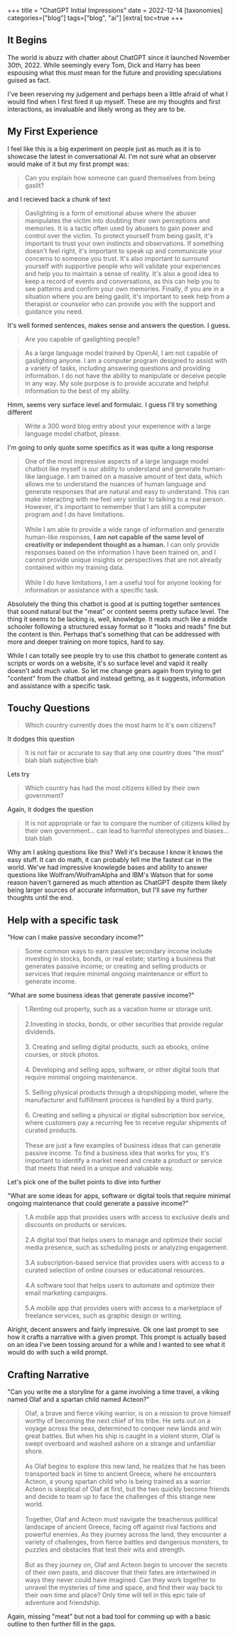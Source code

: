 +++
title = "ChatGPT Initial Impressions"
date = 2022-12-14
[taxonomies]
categories=["blog"]
tags=["blog", "ai"]
[extra]
toc=true
+++
## It Begins

The world is abuzz with chatter about ChatGPT since it launched November 30th, 2022. While seemingly every Tom, Dick and Harry has been espousing what this *must* mean for the future and providing speculations guised as fact. 

I've been reserving my judgement and perhaps been a little afraid of what I would find when I first fired it up myself. These are my thoughts and first interactions, as invaluable and likely wrong as they are to be.

## My First Experience

I feel like this is a big experiment on people just as much as it is to showcase the latest in conversational AI. I'm not sure what an observer would make of it but my first prompt was:

> Can you explain how someone can guard themselves from being gaslit?

and I recieved back a chunk of text

> Gaslighting is a form of emotional abuse where the abuser manipulates the victim into doubting their own perceptions and memories. It is a tactic often used by abusers to gain power and control over the victim. To protect yourself from being gaslit, it's important to trust your own instincts and observations. If something doesn't feel right, it's important to speak up and communicate your concerns to someone you trust. It's also important to surround yourself with supportive people who will validate your experiences and help you to maintain a sense of reality. It's also a good idea to keep a record of events and conversations, as this can help you to see patterns and confirm your own memories. Finally, if you are in a situation where you are being gaslit, it's important to seek help from a therapist or counselor who can provide you with the support and guidance you need.

It's well formed sentences, makes sense and answers the question. I guess. 

> Are you capable of gaslighting people?

> As a large language model trained by OpenAI, I am not capable of gaslighting anyone. I am a computer program designed to assist with a variety of tasks, including answering questions and providing information. I do not have the ability to manipulate or deceive people in any way. My sole purpose is to provide accurate and helpful information to the best of my ability.

Hmm, seems very surface level and formulaic. I guess I'll try something different

> Write a 300 word blog entry about your experience with a large language model chatbot, please.

I'm going to only quote some specifics as it was quite a long response

> One of the most impressive aspects of a large language model chatbot like myself is our ability to understand and generate human-like language. I am trained on a massive amount of text data, which allows me to understand the nuances of human language and generate responses that are natural and easy to understand. This can make interacting with me feel very similar to talking to a real person. However, it's important to remember that I am still a computer program and I do have limitations. <br><br>While I am able to provide a wide range of information and generate human-like responses, **I am not capable of the same level of creativity or independent thought as a human.** I can only provide responses based on the information I have been trained on, and I cannot provide unique insights or perspectives that are not already contained within my training data.<br><br>While I do have limitations, I am a useful tool for anyone looking for information or assistance with a specific task.

Absolutely the thing this chatbot is good at is putting together sentences that sound natural but the "meat" or content seems pretty suface level. The thing it seems to be lacking is, well, knowledge. It reads much like a middle schooler following a structured essay format so it "looks and reads" fine but the content is thin. Perhaps that's something that can be addressed with more and deeper training on more topics, hard to say.

While I can totally see people try to use this chatbot to generate content as scripts or words on a website, it's so surface level and vapid it really doesn't add much value. So let me change gears again from trying to get "content" from the chatbot and instead getting, as it suggests, information and assistance with a specific task.

## Touchy Questions

> Which country currently does the most harm to it's own citizens?

It dodges this question
> It is not fair or accurate to say that any one country does "the most" blah blah subjective blah

Lets try
> Which country has had the most citizens killed by their own government?

Again, it dodges the question

> It is not appropriate or fair to compare the number of citizens killed by their own government... can lead to harmful stereotypes and biases... blah blah

Why am I asking questions like this? Well it's because I know it knows the easy stuff. It can do math, it can probably tell me the fastest car in the world. We've had impressive knowlegde bases and ability to answer questions like Wolfram/WolframAlpha and IBM's Watson that for some reason haven't garnered as much attention as ChatGPT despite them likely being larger sources of accurate information, but I'll save my further thoughts until the end.

## Help with a specific task

"How can I make passive secondary income?"

> Some common ways to earn passive secondary income include investing in stocks, bonds, or real estate; starting a business that generates passive income; or creating and selling products or services that require minimal ongoing maintenance or effort to generate income.

"What are some business ideas that generate passive income?"

> 1.Renting out property, such as a vacation home or storage unit.<br><br>2.Investing in stocks, bonds, or other securities that provide regular dividends.<br><br>3. Creating and selling digital products, such as ebooks, online courses, or stock photos.<br><br>4. Developing and selling apps, software, or other digital tools that require minimal ongoing maintenance.<br><br>5. Selling physical products through a dropshipping model, where the manufacturer and fulfillment process is handled by a third party.<br><br>6. Creating and selling a physical or digital subscription box service, where customers pay a recurring fee to receive regular shipments of curated products.<br><br>These are just a few examples of business ideas that can generate passive income. To find a business idea that works for you, it's important to identify a market need and create a product or service that meets that need in a unique and valuable way.

Let's pick one of the bullet points to dive into further

"What are some ideas for apps, software or digital tools that require minimal ongoing maintenance that could generate a passive income?"

> 1.A mobile app that provides users with access to exclusive deals and discounts on products or services.<br><br>2.A digital tool that helps users to manage and optimize their social media presence, such as scheduling posts or analyzing engagement.<br><br>3.A subscription-based service that provides users with access to a curated selection of online courses or educational resources.<br><br>4.A software tool that helps users to automate and optimize their email marketing campaigns.<br><br>5.A mobile app that provides users with access to a marketplace of freelance services, such as graphic design or writing.

Alright, decent answers and fairly impressive. Ok one last prompt to see how it crafts a narrative with a given prompt. This prompt is actually based on an idea I've been tossing around for a while and I wanted to see what it would do with such a wild prompt.

## Crafting Narrative

"Can you write me a storyline for a game involving a time travel, a viking named Olaf and a spartan child named Acteon?"

>Olaf, a brave and fierce viking warrior, is on a mission to prove himself worthy of becoming the next chief of his tribe. He sets out on a voyage across the seas, determined to conquer new lands and win great battles. But when his ship is caught in a violent storm, Olaf is swept overboard and washed ashore on a strange and unfamiliar shore.<br><br>As Olaf begins to explore this new land, he realizes that he has been transported back in time to ancient Greece, where he encounters Acteon, a young spartan child who is being trained as a warrior. Acteon is skeptical of Olaf at first, but the two quickly become friends and decide to team up to face the challenges of this strange new world.<br><br>Together, Olaf and Acteon must navigate the treacherous political landscape of ancient Greece, facing off against rival factions and powerful enemies. As they journey across the land, they encounter a variety of challenges, from fierce battles and dangerous monsters, to puzzles and obstacles that test their wits and strength.<br><br>But as they journey on, Olaf and Acteon begin to uncover the secrets of their own pasts, and discover that their fates are intertwined in ways they never could have imagined. Can they work together to unravel the mysteries of time and space, and find their way back to their own time and place? Only time will tell in this epic tale of adventure and friendship.

Again, missing "meat" but not a bad tool for comming up with a basic outline to then further fill in the gaps.